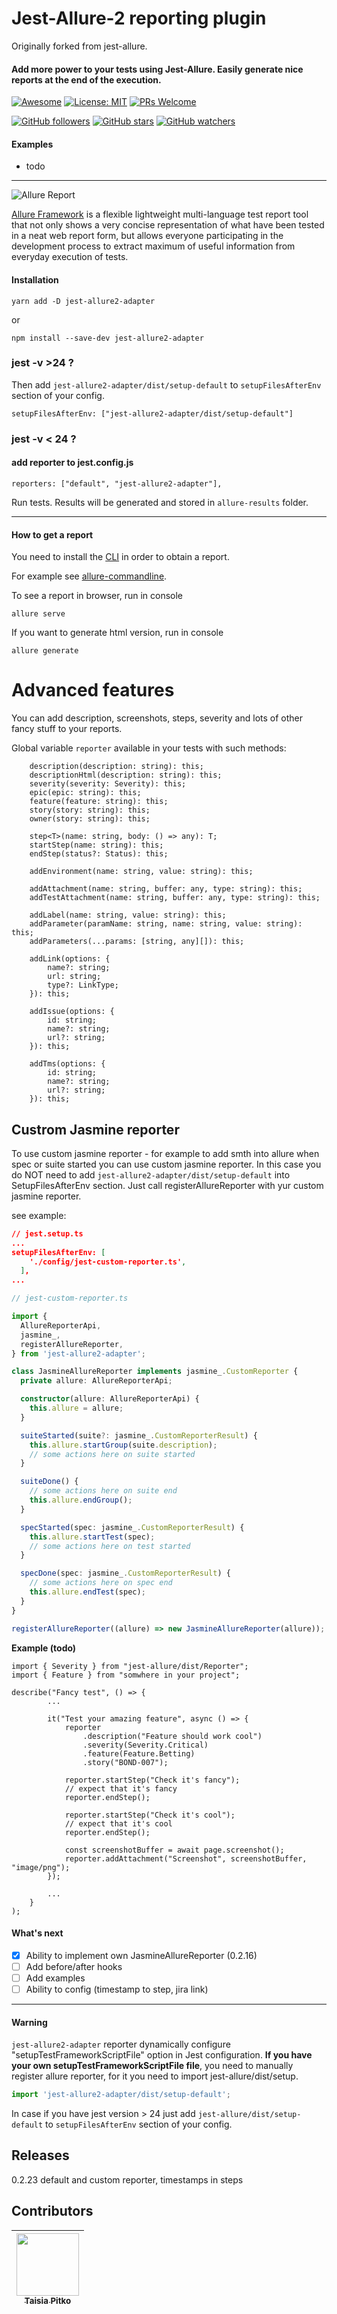 # Jest-Allure-2 reporting plugin

Originally forked from jest-allure.

#### Add more power to your tests using Jest-Allure. Easily generate nice reports at the end of the execution.

[![Awesome](https://cdn.rawgit.com/sindresorhus/awesome/d7305f38d29fed78fa85652e3a63e154dd8e8829/media/badge.svg)](https://github.com/jest-community/awesome-jest)
[![License: MIT](https://img.shields.io/badge/License-MIT-yellow.svg)](https://opensource.org/licenses/MIT)
[![PRs Welcome](https://img.shields.io/badge/PRs-welcome-brightgreen.svg?style=flat-square)](http://makeapullrequest.com)

[![GitHub followers](https://img.shields.io/github/followers/zaqqaz.svg?style=social)](https://github.com/zaqqaz)
[![GitHub stars](https://img.shields.io/github/stars/zaqqaz/jest-allure.svg?style=social)](https://github.com/zaqqaz/jest-allure/stargazers)
[![GitHub watchers](https://img.shields.io/github/watchers/zaqqaz/jest-allure.svg?style=social)](https://github.com/zaqqaz/jest-allure/watchers)

#### Examples

- todo

<hr>

![Allure Report](https://user-images.githubusercontent.com/2823336/40350093-59cad576-5db1-11e8-8210-c4db3bf825a1.png)

[Allure Framework](https://github.com/allure-framework/allure2) is a flexible lightweight multi-language test report tool that not only
shows a very concise representation of what have been tested in a neat web report form,
but allows everyone participating in the development process to extract maximum of useful
information from everyday execution of tests.

#### Installation

```
yarn add -D jest-allure2-adapter
```

or

```
npm install --save-dev jest-allure2-adapter
```

### jest -v >24 ?

Then add `jest-allure2-adapter/dist/setup-default` to `setupFilesAfterEnv` section of your config.

```
setupFilesAfterEnv: ["jest-allure2-adapter/dist/setup-default"]
```

### jest -v < 24 ?

#### add reporter to jest.config.js

```
reporters: ["default", "jest-allure2-adapter"],
```

Run tests. Results will be generated and stored in `allure-results` folder.

---

#### How to get a report

You need to install the [CLI](https://github.com/allure-framework/allure2#download) in order to obtain a report.

For example see [allure-commandline](https://www.npmjs.com/package/allure-commandline).

To see a report in browser, run in console

```
allure serve
```

If you want to generate html version, run in console

```
allure generate
```

# Advanced features

You can add description, screenshots, steps, severity and lots of other
fancy stuff to your reports.

Global variable `reporter` available in your tests with such methods:

```
    description(description: string): this;
    descriptionHtml(description: string): this;
    severity(severity: Severity): this;
    epic(epic: string): this;
    feature(feature: string): this;
    story(story: string): this;
    owner(story: string): this;

    step<T>(name: string, body: () => any): T;
    startStep(name: string): this;
    endStep(status?: Status): this;

    addEnvironment(name: string, value: string): this;

    addAttachment(name: string, buffer: any, type: string): this;
    addTestAttachment(name: string, buffer: any, type: string): this;

    addLabel(name: string, value: string): this;
    addParameter(paramName: string, name: string, value: string): this;
    addParameters(...params: [string, any][]): this;

    addLink(options: {
        name?: string;
        url: string;
        type?: LinkType;
    }): this;

    addIssue(options: {
        id: string;
        name?: string;
        url?: string;
    }): this;

    addTms(options: {
        id: string;
        name?: string;
        url?: string;
    }): this;

```

## Custrom Jasmine reporter

To use custom jasmine reporter - for example to add smth into allure when spec or suite started you can use custom jasmine reporter.
In this case you do NOT need to add `jest-allure2-adapter/dist/setup-default` into SetupFilesAfterEnv section.
Just call registerAllureReporter with yur custom jasmine reporter.

see example:

```json
// jest.setup.ts
...
setupFilesAfterEnv: [
    './config/jest-custom-reporter.ts',
  ],
...
```

```typescript
// jest-custom-reporter.ts

import {
  AllureReporterApi,
  jasmine_,
  registerAllureReporter,
} from 'jest-allure2-adapter';

class JasmineAllureReporter implements jasmine_.CustomReporter {
  private allure: AllureReporterApi;

  constructor(allure: AllureReporterApi) {
    this.allure = allure;
  }

  suiteStarted(suite?: jasmine_.CustomReporterResult) {
    this.allure.startGroup(suite.description);
    // some actions here on suite started
  }

  suiteDone() {
    // some actions here on suite end
    this.allure.endGroup();
  }

  specStarted(spec: jasmine_.CustomReporterResult) {
    this.allure.startTest(spec);
    // some actions here on test started
  }

  specDone(spec: jasmine_.CustomReporterResult) {
    // some actions here on spec end
    this.allure.endTest(spec);
  }
}

registerAllureReporter((allure) => new JasmineAllureReporter(allure));
```

**Example (todo)**

```
import { Severity } from "jest-allure/dist/Reporter";
import { Feature } from "somwhere in your project";

describe("Fancy test", () => {
        ...

        it("Test your amazing feature", async () => {
            reporter
                .description("Feature should work cool")
                .severity(Severity.Critical)
                .feature(Feature.Betting)
                .story("BOND-007");

            reporter.startStep("Check it's fancy");
            // expect that it's fancy
            reporter.endStep();

            reporter.startStep("Check it's cool");
            // expect that it's cool
            reporter.endStep();

            const screenshotBuffer = await page.screenshot();
            reporter.addAttachment("Screenshot", screenshotBuffer, "image/png");
        });

        ...
    }
);

```

#### What's next

- [x] Ability to implement own JasmineAllureReporter (0.2.16)
- [ ] Add before/after hooks
- [ ] Add examples
- [ ] Ability to config (timestamp to step, jira link)

---

#### Warning

`jest-allure2-adapter` reporter dynamically configure "setupTestFrameworkScriptFile" option in Jest configuration.
**If you have your own setupTestFrameworkScriptFile file**, you need to manually register allure reporter, for it you need to import jest-allure/dist/setup.

```typescript
import 'jest-allure2-adapter/dist/setup-default';
```

In case if you have jest version > 24 just add `jest-allure/dist/setup-default` to `setupFilesAfterEnv` section of your config.

## Releases
0.2.23 default and custom reporter, timestamps in steps

## Contributors

| [<img src="https://avatars0.githubusercontent.com/u/16957275?s=400&v=4" width="100px;"/><br/><sub><b>Taisia Pitko</b></sub>](https://github.com/mmisty) |
| ------------------------------------------------------------------------------------------------------------------------------------------------------- |

